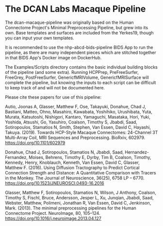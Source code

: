 # The DCAN Labs Macaque Pipeline

The dcan-macaque-pipeline was originally based on the Human Connectome Project's Minimal Preprocessing Pipeline, but grew into its own.  Base templates and surfaces are included from the Yerkes19, though you can input your own templates.

It is recommended to use the nhp-abcd-bids-pipeline BIDS App to run the pipeline, as there are many independent pieces which are stitched together in that BIDS App's Docker image on DockerHub.

The Examples/Scripts directory contains the basic individual building blocks of the pipeline (and some extra).  Running HCPPrep, PreFreeSurfer, FreeGrey, PostFreeSurfer, GenericfMRIVolume, GenericfMRISurface will complete the pipeline, but knowing the inputs to each script can be difficult to keep track of and will not be documented here.

Please cite these papers for use of this pipeline:

Autio, Joonas A, Glasser, Matthew F, Ose, Takayuki, Donahue, Chad J, Bastiani, Matteo, Ohno, Masahiro, Kawabata, Yoshihiko, Urushibata, Yuta, Murata, Katsutoshi, Nishigori, Kantaro, Yamaguchi, Masataka, Hori, Yuki, Yoshida, Atsushi, Go, Yasuhiro, Coalson, Timothy S, Jbabdi, Saad, Sotiropoulos, Stamatios N, Smith, Stephen, Van Essen, David C, Hayashi, Takuya. (2019). Towards HCP-Style Macaque Connectomes: 24-Channel 3T Multi-Array Coil, MRI Sequences and Preprocessing. BioRxiv, 602979. https://doi.org/10.1101/602979

Donahue, Chad J, Sotiropoulos, Stamatios N, Jbabdi, Saad, Hernandez-Fernandez, Moises, Behrens, Timothy E, Dyrby, Tim B, Coalson, Timothy, Kennedy, Henry, Knoblauch, Kenneth, Van Essen, David C, Glasser, Matthew F. (2016). Using Diffusion Tractography to Predict Cortical Connection Strength and Distance: A Quantitative Comparison with Tracers in the Monkey. The Journal of Neuroscience, 36(25), 6758 LP – 6770. https://doi.org/10.1523/JNEUROSCI.0493-16.2016

Glasser, Matthew F, Sotiropoulos, Stamatios N, Wilson, J Anthony, Coalson, Timothy S, Fischl, Bruce, Andersson, Jesper L, Xu, Junqian, Jbabdi, Saad, Webster, Matthew, Polimeni, Jonathan R, Van Essen, David C, Jenkinson, Mark. (2013). The minimal preprocessing pipelines for the Human Connectome Project. NeuroImage, 80, 105–124. https://doi.org/10.1016/j.neuroimage.2013.04.127
